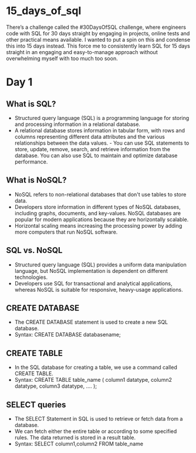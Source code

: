 # 15_days_of_sql
There’s a challenge called the #30DaysOfSQL challenge, where engineers code with SQL for 30 days straight by engaging in projects, online tests and other practical means available. I wanted to put a spin on this and condense this into 15 days instead. This force me to consistently learn SQL for 15 days straight in an engaging and easy-to-manage approach without overwhelming myself with too much too soon.


# Day 1
## What is SQL?
- Structured query language (SQL) is a programming language for storing and processing information in a relational database.
- A relational database stores information in tabular form, with rows and columns representing different data attributes and the various relationships between the data values. - You can use SQL statements to store, update, remove, search, and retrieve information from the database. You can also use SQL to maintain and optimize database performance.

## What is NoSQL?
- NoSQL refers to non-relational databases that don't use tables to store data. 
- Developers store information in different types of NoSQL databases, including graphs, documents, and key-values. NoSQL databases are popular for modern applications because they are horizontally scalable. 
- Horizontal scaling means increasing the processing power by adding more computers that run NoSQL software.

## SQL vs. NoSQL
- Structured query language (SQL) provides a uniform data manipulation language, but NoSQL implementation is dependent on different technologies.
- Developers use SQL for transactional and analytical applications, whereas NoSQL is suitable for responsive, heavy-usage applications. 

## CREATE DATABASE
- The CREATE DATABASE statement is used to create a new SQL database.
- Syntax: CREATE DATABASE databasename;

## CREATE TABLE
- In the SQL database for creating a table, we use a command called CREATE TABLE.
- Syntax: CREATE TABLE table_name (
    column1 datatype,
    column2 datatype,
    column3 datatype,
   ....
);
  
## SELECT queries
- The SELECT Statement in SQL is used to retrieve or fetch data from a database.
- We can fetch either the entire table or according to some specified rules. The data returned is stored in a result table.
- Syntax: SELECT column1,column2
          FROM table_name 



